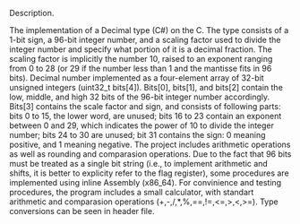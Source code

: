 Description.

The implementation of a Decimal type (C#) on the C. The type consists of a 1-bit sign, a 96-bit integer number,
and a scaling factor used to divide the integer number and specify what portion of it is a decimal fraction.
The scaling factor is implicitly the number 10, raised to an exponent ranging from 0 to 28 (or 29 if the number less
than 1 and the mantisse fits in 96 bits).
Decimal number implemented as a four-element array of 32-bit unsigned integers (uint32_t bits[4]).
Bits[0], bits[1], and bits[2] contain the low, middle, and high 32 bits of the 96-bit integer number accordingly.
Bits[3] contains the scale factor and sign, and consists of following parts:
bits 0 to 15, the lower word, are unused;
bits 16 to 23 contain an exponent between 0 and 29, which indicates the power of 10 to divide the integer number;
bits 24 to 30 are unused;
bit 31 contains the sign: 0 meaning positive, and 1 meaning negative.
The project includes arithmetic operations as well as rounding and comparasion operations. Due to the fact that 96 bits must be
treated as a single bit string (i.e., to implement arithmetic and shifts, it is better to explicity refer to the flag register),
some procedures are implemented using inline Assembly (x86_64). For convinience and testing procedures, the program includes a small
calculator, with standart arithmetic and comparasion operations (+,-,/,*,%,==,!=,<=,>,<,>=). Type conversions can be seen in header file. 
